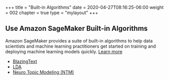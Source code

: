 +++
title = "Built-in Algorithms"
date = 2020-04-27T08:16:25-06:00
weight = 002
chapter = true
type = "mylayout"
+++

## Use Amazon SageMaker Built-in Algorithms

Amazon SageMaker provides a suite of built-in algorithms to help data scientists and machine learning practitioners get started on training and deploying machine learning models quickly. [Learn more](https://docs.aws.amazon.com/sagemaker/latest/dg/algos.html)



* [BlazingText](https://docs.aws.amazon.com/sagemaker/latest/dg/blazingtext.html)
* [LDA](https://docs.aws.amazon.com/sagemaker/latest/dg/lda.html)
* [Neuro Topic Modeling (NTM)](https://docs.aws.amazon.com/sagemaker/latest/dg/ntm.html)